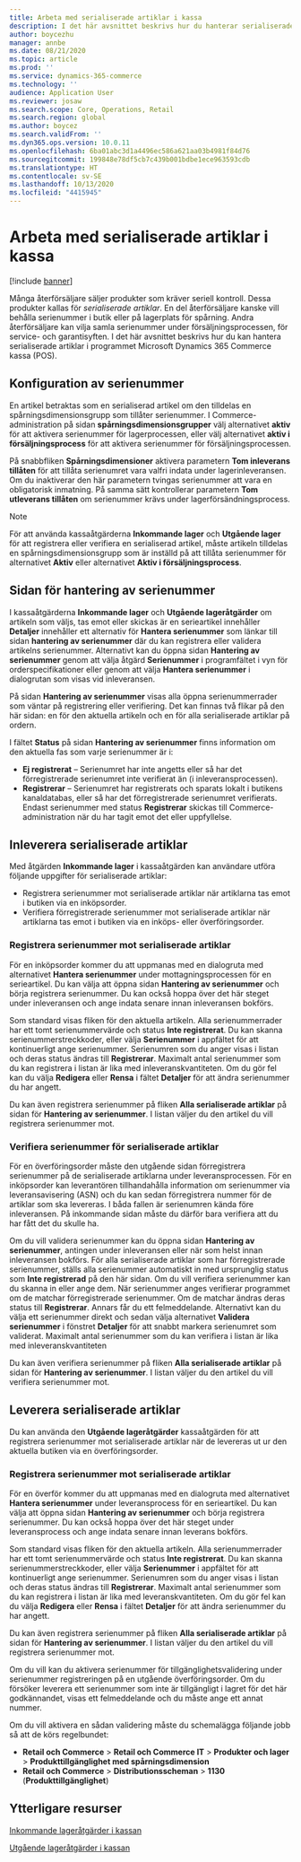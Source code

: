 ```yaml
---
title: Arbeta med serialiserade artiklar i kassa
description: I det här avsnittet beskrivs hur du hanterar serialiserade artiklar i programmet kassa (POS).
author: boycezhu
manager: annbe
ms.date: 08/21/2020
ms.topic: article
ms.prod: ''
ms.service: dynamics-365-commerce
ms.technology: ''
audience: Application User
ms.reviewer: josaw
ms.search.scope: Core, Operations, Retail
ms.search.region: global
ms.author: boycez
ms.search.validFrom: ''
ms.dyn365.ops.version: 10.0.11
ms.openlocfilehash: 6ba01abc3d1a4496ec586a621aa03b4981f84d76
ms.sourcegitcommit: 199848e78df5cb7c439b001bdbe1ece963593cdb
ms.translationtype: HT
ms.contentlocale: sv-SE
ms.lasthandoff: 10/13/2020
ms.locfileid: "4415945"
---
```

# <a name="work-with-serialized-items-in-the-pos"></a>Arbeta med serialiserade artiklar i kassa

[!include [banner](includes/banner.md)]

Många återförsäljare säljer produkter som kräver seriell kontroll. Dessa produkter kallas för *serialiserade artiklar*. En del återförsäljare kanske vill behålla serienummer i butik eller på lagerplats för spårning. Andra återförsäljare kan vilja samla serienummer under försäljningsprocessen, för service- och garantisyften. I det här avsnittet beskrivs hur du kan hantera serialiserade artiklar i programmet Microsoft Dynamics 365 Commerce kassa (POS).

## <a name="serial-number-configurations"></a>Konfiguration av serienummer

En artikel betraktas som en serialiserad artikel om den tilldelas en spårningsdimensionsgrupp som tillåter serienummer. I Commerce-administration på sidan **spårningsdimensionsgrupper** välj alternativet **aktiv** för att aktivera serienummer för lagerprocessen, eller välj alternativet **aktiv i försäljningsprocess** för att aktivera serienummer för försäljningsprocessen.

På snabbfliken **Spårningsdimensioner** aktivera parametern **Tom inleverans tillåten** för att tillåta serienumret vara valfri indata under lagerinleveransen. Om du inaktiverar den här parametern tvingas serienummer att vara en obligatorisk inmatning. På samma sätt kontrollerar parametern **Tom utleverans tillåten** om serienummer krävs under lagerförsändningsprocess.

> [!NOTE]
> För att använda kassaåtgärderna **Inkommande lager** och **Utgående lager** för att registrera eller verifiera en serialiserad artikel, måste artikeln tilldelas en spårningsdimensionsgrupp som är inställd på att tillåta serienummer för alternativet **Aktiv** eller alternativet **Aktiv i försäljningsprocess**.

## <a name="serial-number-management-page"></a>Sidan för hantering av serienummer

I kassaåtgärderna **Inkommande lager** och **Utgående lageråtgärder** om artikeln som väljs, tas emot eller skickas är en serieartikel innehåller **Detaljer** innehåller ett alternativ för **Hantera serienummer** som länkar till sidan **hantering av serienummer** där du kan registrera eller validera artikelns serienummer. Alternativt kan du öppna sidan **Hantering av serienummer** genom att välja åtgärd **Serienummer** i programfältet i vyn för orderspecifikationer eller genom att välja **Hantera serienummer** i dialogrutan som visas vid inleveransen. 

På sidan **Hantering av serienummer** visas alla öppna serienummerrader som väntar på registrering eller verifiering. Det kan finnas två flikar på den här sidan: en för den aktuella artikeln och en för alla serialiserade artiklar på ordern.

I fältet **Status** på sidan **Hantering av serienummer** finns information om den aktuella fas som varje serienummer är i:

- **Ej registrerat** – Serienumret har inte angetts eller så har det förregistrerade serienumret inte verifierat än (i inleveransprocessen).
- **Registrerar** – Serienumret har registrerats och sparats lokalt i butikens kanaldatabas, eller så har det förregistrerade serienumret verifierats. Endast serienummer med status **Registrerar** skickas till Commerce-administration när du har tagit emot det eller uppfyllelse.

## <a name="receive-serialized-items"></a>Inleverera serialiserade artiklar

Med åtgärden **Inkommande lager** i kassaåtgärden kan användare utföra följande uppgifter för serialiserade artiklar:

- Registrera serienummer mot serialiserade artiklar när artiklarna tas emot i butiken via en inköpsorder.
- Verifiera förregistrerade serienummer mot serialiserade artiklar när artiklarna tas emot i butiken via en inköps- eller överföringsorder.

### <a name="register-serial-numbers-against-serialized-items"></a>Registrera serienummer mot serialiserade artiklar

För en inköpsorder kommer du att uppmanas med en dialogruta med alternativet **Hantera serienummer** under mottagningsprocessen för en serieartikel. Du kan välja att öppna sidan **Hantering av serienummer** och börja registrera serienummer. Du kan också hoppa över det här steget under inleveransen och ange indata senare innan inleveransen bokförs.

Som standard visas fliken för den aktuella artikeln. Alla serienummerrader har ett tomt serienummervärde och status **Inte registrerat**. Du kan skanna serienummerstreckkoder, eller välja **Serienummer** i appfältet för att kontinuerligt ange serienummer. Serienumren som du anger visas i listan och deras status ändras till **Registrerar**. Maximalt antal serienummer som du kan registrera i listan är lika med inleveranskvantiteten. Om du gör fel kan du välja **Redigera** eller **Rensa** i fältet **Detaljer** för att ändra serienummer du har angett.

Du kan även registrera serienummer på fliken **Alla serialiserade artiklar** på sidan för **Hantering av serienummer**. I listan väljer du den artikel du vill registrera serienummer mot.

### <a name="validate-serial-numbers-on-serialized-items"></a>Verifiera serienummer för serialiserade artiklar

För en överföringsorder måste den utgående sidan förregistrera serienummer på de serialiserade artiklarna under leveransprocessen. För en inköpsorder kan leverantören tillhandahålla information om serienummer via leveransavisering (ASN) och du kan sedan förregistrera nummer för de artiklar som ska levereras. I båda fallen är serienumren kända före inleveransen. På inkommande sidan måste du därför bara verifiera att du har fått det du skulle ha.

Om du vill validera serienummer kan du öppna sidan **Hantering av serienummer**, antingen under inleveransen eller när som helst innan inleveransen bokförs. För alla serialiserade artiklar som har förregistrerade serienummer, ställs alla serienummer automatiskt in med ursprunglig status som **Inte registrerad** på den här sidan. Om du vill verifiera serienummer kan du skanna in eller ange dem. När serienummer anges verifierar programmet om de matchar förregistrerade serienummer. Om de matchar ändras deras status till **Registrerar**. Annars får du ett felmeddelande. Alternativt kan du välja ett serienummer direkt och sedan välja alternativet **Validera serienummer** i fönstret **Detaljer** för att snabbt markera serienumret som validerat. Maximalt antal serienummer som du kan verifiera i listan är lika med inleveranskvantiteten

Du kan även verifiera serienummer på fliken **Alla serialiserade artiklar** på sidan för **Hantering av serienummer**. I listan väljer du den artikel du vill verifiera serienummer mot.

## <a name="ship-serialized-items"></a>Leverera serialiserade artiklar

Du kan använda den **Utgående lageråtgärder** kassaåtgärden för att registrera serienummer mot serialiserade artiklar när de levereras ut ur den aktuella butiken via en överföringsorder.

### <a name="register-serial-numbers-against-serialized-items"></a>Registrera serienummer mot serialiserade artiklar

För en överför kommer du att uppmanas med en dialogruta med alternativet **Hantera serienummer** under leveransprocess för en serieartikel. Du kan välja att öppna sidan **Hantering av serienummer** och börja registrera serienummer. Du kan också hoppa över det här steget under leveransprocess och ange indata senare innan leverans bokförs.

Som standard visas fliken för den aktuella artikeln. Alla serienummerrader har ett tomt serienummervärde och status **Inte registrerat**. Du kan skanna serienummerstreckkoder, eller välja **Serienummer** i appfältet för att kontinuerligt ange serienummer. Serienumren som du anger visas i listan och deras status ändras till **Registrerar**. Maximalt antal serienummer som du kan registrera i listan är lika med leveranskvantiteten. Om du gör fel kan du välja **Redigera** eller **Rensa** i fältet **Detaljer** för att ändra serienummer du har angett.

Du kan även registrera serienummer på fliken **Alla serialiserade artiklar** på sidan för **Hantering av serienummer**. I listan väljer du den artikel du vill registrera serienummer mot.

Om du vill kan du aktivera serienummer för tillgänglighetsvalidering under serienummer registreringen på en utgående överföringsorder. Om du försöker leverera ett serienummer som inte är tillgängligt i lagret för det här godkännandet, visas ett felmeddelande och du måste ange ett annat nummer.

Om du vill aktivera en sådan validering måste du schemalägga följande jobb så att de körs regelbundet:

- **Retail och Commerce** > **Retail och Commerce IT** > **Produkter och lager** > **Produkttillgänglighet med spårningsdimension**
- **Retail och Commerce** > **Distributionsscheman** > **1130** (**Produkttillgänglighet**)

## <a name="additional-resources"></a>Ytterligare resurser

[Inkommande lageråtgärder i kassan](https://docs.microsoft.com/dynamics365/commerce/pos-inbound-inventory-operation)

[Utgående lageråtgärder i kassan](https://docs.microsoft.com/dynamics365/commerce/pos-outbound-inventory-operation)
